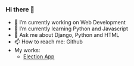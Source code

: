 ### Hi there 👋

<!--
**IamEinstein1/iameinstein1** is a ✨ _special_ ✨ repository because its `README.md` (this file) appears on your GitHub profile.

Here are some ideas to get you started:-->

- 🔭 I’m currently working on Web Development 
- 🌱 I’m currently learning Python and Javascript
- 💬 Ask me about Django, Python and HTML
- 📫 How to reach me: Github  
- My works:
  - [Election App](https://bit.ly/33FCdO2)




